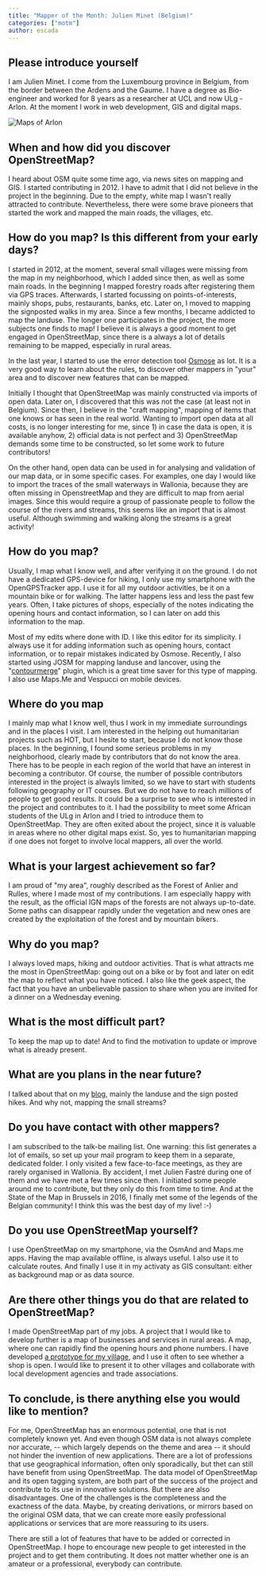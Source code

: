 ```yaml
---
title: "Mapper of the Month: Julien Minet (Belgium)"
categories: ["motm"]
author: escada
---
```


## Please introduce yourself

I am Julien Minet. I come from the Luxembourg province in Belgium, from the border between the Ardens and the Gaume. I have a degree as Bio-engineer and worked for 8 years as a researcher at UCL and now ULg - Arlon. At the moment I work in web development, GIS and digital maps.

![Maps of Arlon](https://photos.smugmug.com/OSM/Screenshots/Mapper-in-the-Spotlight/Julien-Minet/i-28mFrq5/0/adcba395/O/wallpapermapsmaker_arlon.png)

## When and how did you discover OpenStreetMap?

I heard about OSM quite some time ago, via news sites on mapping and GIS. I started contributing in 2012. I have to admit that I did not believe in the project in the beginning. Due to the empty, white map I wasn't really attracted to contribute. Nevertheless, there were some brave pioneers that started the work and mapped the main roads, the villages, etc.

## How do you map? Is this different from your early days?

I started in 2012, at the moment, several small villages were missing from the map in my neighborhood, which I added since then, as well as some main roads. In the beginning I mapped forestry roads after registering them via GPS traces. Afterwards, I started focussing on points-of-interests, mainly shops, pubs, restaurants, banks, etc. Later on, I moved to mapping the signposted walks in my area. Since a few months,  I  became addicted to map the landuse. The longer one participates in the project, the more subjects one finds to map! I believe it is always a good moment to get engaged in OpenStreetMap, since there is a always a lot of details remaining to be mapped, especially in rural areas.

In the last year, I started to use the error detection tool [Osmose](http://osmose.openstreetmap.fr) as lot. It is a very good way to learn about the rules, to discover other mappers in "your" area and to discover new features that can be mapped.

Initially I thought that OpenStreetMap was mainly constructed via imports of open data. Later on, I discovered that this was not the case (at least not in Belgium). Since then, I believe in the "craft mapping", mapping of items that one knows or has seen in the real world. Wanting to import open data at all costs, is no longer interesting for me, since 1) in case the data is open, it is available anyhow, 2) official data is not perfect and 3) OpenStreetMap demands some time to be constructed, so let some work to future contributors!

On the other hand, open data can be used in for analysing and validation of our map data, or in some specific cases. For examples, one day I would like to import the traces of the small waterways in Wallonia, because they are often missing in OpenstreetMap and they are difficult to map from aerial images. Since this would require a group of passionate people to follow  the course of the rivers and streams, this seems like an import that is almost useful. Although swimming and walking along the streams is a great activity!

## How do you map?

Usually, I map what I know well, and after verifying it on the ground. I do not have a dedicated GPS-device for hiking, I only use my smartphone with the OpenGPSTracker app. I use it for all my outdoor activities, be it on a mountain bike or for walking. The latter happens less and less the past few years. Often, I take pictures of shops, especially of the notes indicating the opening hours and contact information, so I can later on add this information to the map.

Most of my edits where done with ID. I like this editor for its simplicity. I always use it for adding information such as opening hours, contact information, or to repair mistakes indicated by Osmose. Recently, I also started using JOSM for mapping landuse and lancover, using the "[contourmerge](https://wiki.openstreetmap.org/wiki/JOSM/Plugins/ContourMerge)" plugin, which is a great time saver for this type of mapping. I also use Maps.Me and Vespucci on mobile devices.

## Where do you map

I mainly map what I know well, thus I work in my immediate surroundings and in the places I visit. I am interested in the helping out humanitarian projects such as HOT, but I hesite to start, because I do not know those places. In the beginning, I found some serieus problems in my neighborhood, clearly made by contributors that do not know the area. There has to be people in each region of the world that have an interest in becoming a contributor. Of course, the number of possible contributors interested in the project is alwayls limited, so we have to start with students following geography or IT courses. But we do not have to reach millions of people to get good results. It could be a surprise to see who is interested in the project and contributes to it.
I had the possibility to meet some African students of the ULg in Arlon and I tried to introduce them to OpenStreetMap. They are often exited about the project, since it is valuable in areas where no other digital maps exist. So, yes to humanitarian mapping if one does not forget to involve local mappers, all over the world.

## What is your largest achievement so far?

I am proud of "my area", roughly described as the Forest of Anlier and Rulles, where I made most of my contributions. I am especially happy with the result, as the official IGN maps of the forests are not always up-to-date. Some paths can disappear rapidly under the vegetation and new ones are created by the exploitation of the forest and by mountain bikers.

## Why do you map?

I always loved maps, hiking and outdoor activities. That is what attracts me the most in OpenStreetMap: going out on a bike or by foot and later on edit the map to reflect what you have noticed. I also like the geek aspect, the fact that you have an unbelievable passion to share when you are invited for a dinner on a Wednesday evening.

## What is the most difficult part?

To keep the map up to date! And to find the motivation to update or improve what is already present.

## What are you plans in the near future?

I talked about that on my [blog](http://www.nobohan.be/2017/01/22/mes-envies-openstreetmap-en-2017/), mainly the landuse and the sign posted hikes. And why not, mapping the small streams?

## Do you  have contact with other mappers?

I am subscribed to the talk-be mailing list. One warning: this list generates a lot of emails, so set up your mail program to keep them in a separate, dedicated folder. I only visited a few face-to-face meetings, as they are rarely organised in Wallonia. By accident, I met Julien Fastré during one of them and we have met a few times since then. I initiated some people around me to contribute, but they only do this from time to time.
And at the State of the Map in Brussels in 2016, I finally met some of the legends of the Belgian community! I think this was the best day of my live! :-)

## Do you use OpenStreetMap yourself?

I use OpenStreetMap on my smartphone, via the OsmAnd and Maps.me apps. Having the map available offline, is always useful. I also use it to calculate routes. And finally I use it in my activaty as GIS consultant: either as background map or as data source.

## Are there other things you do that are related to OpenStreetMap?

I made OpenStreetMap part of my jobs. A project that I would like to develop further is a map of businesses and services in rural areas. A map, where one can rapidly find the opening hours and phone numbers. I have developed [a prototype for my village](http://www.nobohan.be/webmaps/Marbehan/map_zoom.html), and I use it often to see whether a shop is open. I would like to present it to other villages and collaborate with local development agencies and trade associations.

## To conclude, is there anything else you would like to mention?

For me, OpenStreetMap has an enormous potential, one that is not completely known yet. And even though OSM data is not always complete nor accurate, -- which largely depends on the theme and area -- it should not hinder the invention of new applications. There are a lot of professions that use geographical information, often only sporadically, but thet can still have benefit from using OpenStreetMap. The data model of OpenStreetMap and its open tagging system, are both part of the success of the project and contribute to its use in innovative solutions. But there are also disadvantages. One of the challenges is the completeness and the exactness of the data. Maybe, by creating derivations, or mirrors based on the original OSM data, that we can create more easily  professional applications or services that are more reassuring to its users.

There are still a lot of features that have to be added or corrected in OpenStreetMap. I hope to encourage new people to get interested in the project and to get them contributing. It does not matter whether one is an amateur or a professional, everybody can contribute.
